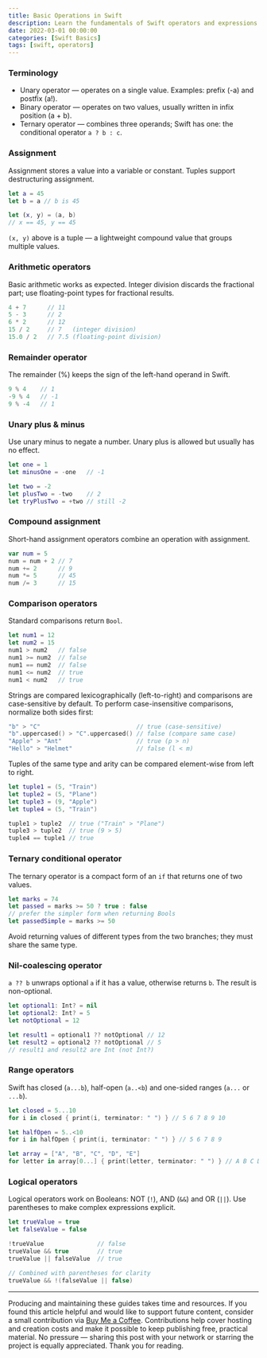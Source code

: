 ```yaml
---
title: Basic Operations in Swift
description: Learn the fundamentals of Swift operators and expressions in this concise guide.   Explore assignment, arithmetic, comparison, logical, and range operators, along with the ternary and nil-coalescing operators. Ideal for beginners and intermediate Swift developers looking to strengthen their understanding of basic operations in Swift.
date: 2022-03-01 00:00:00
categories: [Swift Basics]
tags: [swift, operators]
---
```

### Terminology

- Unary operator — operates on a single value. Examples: prefix (-a) and postfix (a!).
- Binary operator — operates on two values, usually written in infix position (a + b).
- Ternary operator — combines three operands; Swift has one: the conditional operator `a ? b : c`.

### Assignment

Assignment stores a value into a variable or constant. Tuples support destructuring assignment.

```swift
let a = 45
let b = a // b is 45

let (x, y) = (a, b)
// x == 45, y == 45
```

`(x, y)` above is a tuple — a lightweight compound value that groups multiple values.

### Arithmetic operators

Basic arithmetic works as expected. Integer division discards the fractional part; use floating-point types for fractional results.

```swift
4 + 7      // 11
5 - 3      // 2
6 * 2      // 12
15 / 2     // 7   (integer division)
15.0 / 2   // 7.5 (floating-point division)
```

### Remainder operator

The remainder (%) keeps the sign of the left-hand operand in Swift.

```swift
9 % 4    // 1
-9 % 4   // -1
9 % -4   // 1
```

### Unary plus & minus

Use unary minus to negate a number. Unary plus is allowed but usually has no effect.

```swift
let one = 1
let minusOne = -one   // -1

let two = -2
let plusTwo = -two    // 2
let tryPlusTwo = +two // still -2
```

### Compound assignment

Short-hand assignment operators combine an operation with assignment.

```swift
var num = 5
num = num + 2 // 7
num += 2      // 9
num *= 5      // 45
num /= 3      // 15
```

### Comparison operators

Standard comparisons return `Bool`.

```swift
let num1 = 12
let num2 = 15
num1 > num2   // false
num1 >= num2  // false
num1 == num2  // false
num1 <= num2  // true
num1 < num2   // true
```

Strings are compared lexicographically (left-to-right) and comparisons are case-sensitive by default. To perform case-insensitive comparisons, normalize both sides first:

```swift
"b" > "C"                           // true (case-sensitive)
"b".uppercased() > "C".uppercased() // false (compare same case)
"Apple" > "Ant"                     // true (p > n)
"Hello" > "Helmet"                  // false (l < m)
```

Tuples of the same type and arity can be compared element-wise from left to right.

```swift
let tuple1 = (5, "Train")
let tuple2 = (5, "Plane")
let tuple3 = (9, "Apple")
let tuple4 = (5, "Train")

tuple1 > tuple2  // true ("Train" > "Plane")
tuple3 > tuple2  // true (9 > 5)
tuple4 == tuple1 // true
```

### Ternary conditional operator

The ternary operator is a compact form of an `if` that returns one of two values.

```swift
let marks = 74
let passed = marks >= 50 ? true : false
// prefer the simpler form when returning Bools
let passedSimple = marks >= 50
```

Avoid returning values of different types from the two branches; they must share the same type.

### Nil-coalescing operator

`a ?? b` unwraps optional `a` if it has a value, otherwise returns `b`. The result is non-optional.

```swift
let optional1: Int? = nil
let optional2: Int? = 5
let notOptional = 12

let result1 = optional1 ?? notOptional // 12
let result2 = optional2 ?? notOptional // 5
// result1 and result2 are Int (not Int?)
```

### Range operators

Swift has closed (`a...b`), half-open (`a..<b`) and one-sided ranges (`a...` or `...b`).

```swift
let closed = 5...10
for i in closed { print(i, terminator: " ") } // 5 6 7 8 9 10

let halfOpen = 5..<10
for i in halfOpen { print(i, terminator: " ") } // 5 6 7 8 9

let array = ["A", "B", "C", "D", "E"]
for letter in array[0...] { print(letter, terminator: " ") } // A B C D E
```

### Logical operators

Logical operators work on Booleans: NOT (`!`), AND (`&&`) and OR (`||`). Use parentheses to make complex expressions explicit.

```swift
let trueValue = true
let falseValue = false

!trueValue               // false
trueValue && true        // true
trueValue || falseValue  // true

// Combined with parentheses for clarity
trueValue && !(falseValue || false)
```

---

Producing and maintaining these guides takes time and resources. If you found this article helpful and would like to support future content, consider a small contribution via [Buy Me a Coffee](https://buymeacoffee.com/swiftsimplified). Contributions help cover hosting and creation costs and make it possible to keep publishing free, practical material. No pressure — sharing this post with your network or starring the project is equally appreciated. Thank you for reading.
